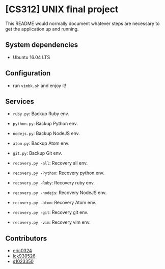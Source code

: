 # [CS312] UNIX final project
This README would normally document whatever steps are necessary to get the application up and running.

## System dependencies
* Ubuntu 16.04 LTS

## Configuration
* run `vimbk.sh` and enjoy it!


## Services

* `ruby.py`:  Backup Ruby env.
* `python.py`: Backup Python env.
* `nodejs.py`: Backup NodeJS env.
* `atom.py`: Backup Atom env.
* `git.py`: Backup Git env.


* `recovery.py -all`:  Recovery all env.
* `recovery.py -Python`:  Recovery python env.
* `recovery.py -Ruby`:  Recovery ruby env.
* `recovery.py -nodejs`:  Recovery NodeJS env.
* `recovery.py -atom`:  Recovery Atom env.
* `recovery.py -git`:  Recovery git env.
* `recovery.py -vim`:  Recovery vim env.

## Contributors
* [eric0324](https://github.com/eric0324)
* [lck930526](https://github.com/lck930526)
* [s1023350](https://github.com/s1023350)

